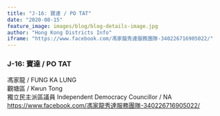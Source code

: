 ```yaml
---
title: "J-16: 寶達 / PO TAT"
date: "2020-08-15"
feature_image: images/blog/blog-details-image.jpg
author: "Hong Kong Districts Info"
iframe: "https://www.facebook.com/馮家龍秀達服務團隊-340226716905022/"
---
```


### J-16: 寶達 / PO TAT  
馮家龍 / FUNG KA LUNG  
觀塘區 / Kwun Tong  
獨立民主派區議員 Independent Democracy Councillor / NA  
https://www.facebook.com/馮家龍秀達服務團隊-340226716905022/
